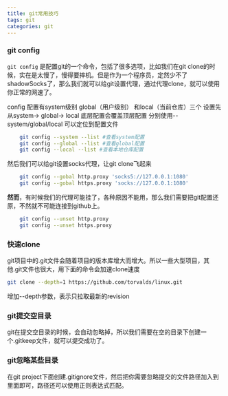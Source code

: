 ```yaml
---
title: git常用技巧
tags: git
categories: git
---
```


### git config
`git config` 是配置git的一个命令，包括了很多选项，比如我们在git clone的时候，实在是太慢了，慢得要摔机。但是作为一个程序员，定然少不了shadowSocks了，那么我们就可以给git设置代理，通过代理clone，就可以使用你正常的网速了。

config 配置有system级别 global（用户级别） 和local（当前仓库）三个 设置先从system-> global-> local  底层配置会覆盖顶层配置 分别使用--system/global/local 可以定位到配置文件

```bash
    git config --system --list #查看system配置
    git config --global --list #查看global配置
    git config --local --list #查看本地仓库配置
```

然后我们可以给git设置socks代理，让git clone飞起来

```bash
    git config --gobal http.proxy 'socks5://127.0.0.1:1080'
    git config --gobal https.proxy 'socks://127.0.0.1:1080'
```

**然而**，有时候我们的代理可能挂了，各种原因不能用，那么我们需要把git配置还原，不然就不可能连接到github上。

```bash
    git config --unset http.proxy
    git config --unset https.proxy
```

### 快速clone
git项目中的.git文件会随着项目的版本库增大而增大。所以一些大型项目，其他.git文件也很大，用下面的命令会加速clone速度

```bash
git clone --depth=1 https://github.com/torvalds/linux.git
```

增加--depth参数，表示只拉取最新的revision


### git提交空目录
git在提交空目录的时候，会自动忽略掉，所以我们需要在空的目录下创建一个.gitkeep文件，就可以提交成功了。

### git忽略某些目录
在git project下面创建.gitignore文件，然后把你需要忽略提交的文件路径加入到里面即可，路径还可以使用正则表达式匹配。